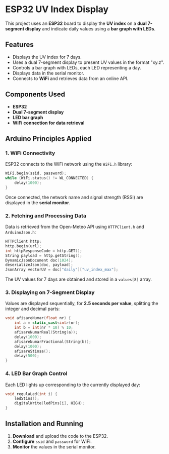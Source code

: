 # ESP32 UV Index Display

This project uses an **ESP32** board to display the **UV index** on a **dual 7-segment display** and indicate daily values using a **bar graph with LEDs**.

## Features
- Displays the UV index for 7 days.
- Uses a dual 7-segment display to present UV values in the format "xy.z".
- Controls a bar graph with LEDs, each LED representing a day.
- Displays data in the serial monitor.
- Connects to **WiFi** and retrieves data from an online API.

## Components Used
- **ESP32**
- **Dual 7-segment display**
- **LED bar graph**
- **WiFi connection for data retrieval**

## Arduino Principles Applied

### 1. **WiFi Connectivity**
ESP32 connects to the WiFi network using the `WiFi.h` library:
```cpp
WiFi.begin(ssid, password);
while (WiFi.status() != WL_CONNECTED) {
    delay(1000);
}
```
Once connected, the network name and signal strength (RSSI) are displayed in the **serial monitor**.

### 2. **Fetching and Processing Data**
Data is retrieved from the Open-Meteo API using `HTTPClient.h` and `ArduinoJson.h`:
```cpp
HTTPClient http;
http.begin(url);
int httpResponseCode = http.GET();
String payload = http.getString();
DynamicJsonDocument doc(1024);
deserializeJson(doc, payload);
JsonArray vectorUV = doc["daily"]["uv_index_max"];
```
The UV values for 7 days are obtained and stored in a `values[8]` array.

### 3. **Displaying on 7-Segment Display**
Values are displayed sequentially, for **2.5 seconds per value**, splitting the integer and decimal parts:
```cpp
void afisareNumar(float nr) {
    int a = static_cast<int>(nr);
    int b = int(nr * 10) % 10;
    afisareNumarReal(String(a));
    delay(1000);
    afisareNumarFractional(String(b));
    delay(1000);
    afisareStinsa();
    delay(500);
}
```
### 4. **LED Bar Graph Control**
Each LED lights up corresponding to the currently displayed day:
```cpp
void regulaLed(int i) {
    ledStins();
    digitalWrite(ledPins[i], HIGH);
}
```

## Installation and Running
1. **Download** and upload the code to the ESP32.
2. **Configure** `ssid` and `password` for WiFi.
3. **Monitor** the values in the serial monitor.
